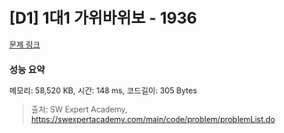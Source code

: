 # [D1] 1대1 가위바위보 - 1936 

[문제 링크](https://swexpertacademy.com/main/code/problem/problemDetail.do?contestProbId=AV5PjKXKALcDFAUq) 

### 성능 요약

메모리: 58,520 KB, 시간: 148 ms, 코드길이: 305 Bytes



> 출처: SW Expert Academy, https://swexpertacademy.com/main/code/problem/problemList.do